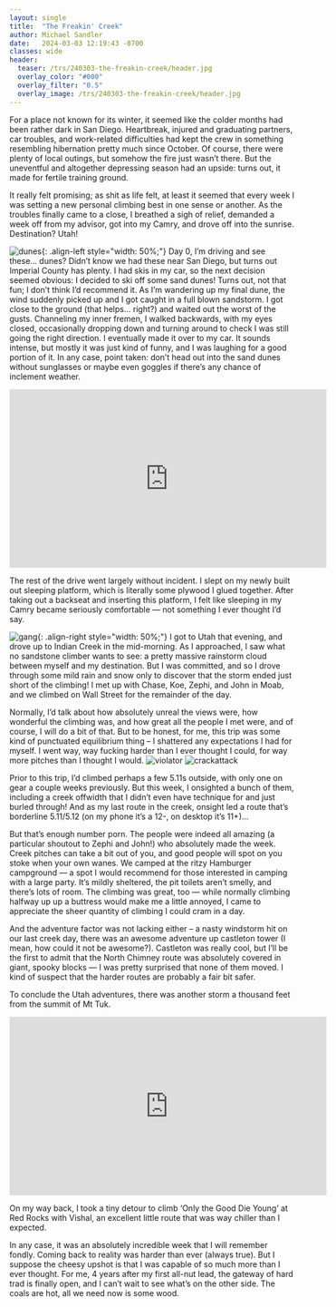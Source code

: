 ```yaml
---
layout: single
title:  "The Freakin' Creek"
author: Michael Sandler
date:   2024-03-03 12:19:43 -0700
classes: wide
header:
  teaser: /trs/240303-the-freakin-creek/header.jpg
  overlay_color: "#000"
  overlay_filter: "0.5"
  overlay_image: /trs/240303-the-freakin-creek/header.jpg
---
```



For a place not known for its winter, it seemed like the colder months had been rather dark in San Diego. Heartbreak, injured and graduating partners, car troubles, and work-related difficulties had kept the crew in something resembling hibernation pretty much since October. Of course, there were plenty of local outings, but somehow the fire just wasn’t there. But the uneventful and altogether depressing season had an upside: turns out, it made for fertile training ground.

It really felt promising; as shit as life felt, at least it seemed that every week I was setting a new personal climbing best in one sense or another. As the troubles finally came to a close, I breathed a sigh of relief, demanded a week off from my advisor, got into my Camry, and drove off into the sunrise. Destination? Utah!

![dunes](/trs/240303-the-freakin-creek/creek1.png){: .align-left style="width: 50%;"}
Day 0, I’m driving and see these… dunes? Didn’t know we had these near San Diego, but turns out Imperial County has plenty. I had skis in my car, so the next decision seemed obvious: I decided to ski off some sand dunes! Turns out, not that fun; I don’t think I’d recommend it. As I’m wandering up my final dune, the wind suddenly picked up and I got caught in a full blown sandstorm. I got close to the ground (that helps… right?) and waited out the worst of the gusts. Channeling my inner fremen, I walked backwards, with my eyes closed, occasionally dropping down and turning around to check I was still going the right direction. I eventually made it over to my car. It sounds intense, but mostly it was just kind of funny, and I was laughing for a good portion of it. In any case, point taken: don’t head out into the sand dunes without sunglasses or maybe even goggles if there’s any chance of inclement weather.

<iframe width="560" height="315" src="https://www.youtube.com/embed/fDVO5phBFaI?si=7-s0D5YCwCt4qzV2" title="YouTube video player" frameborder="0" allow="accelerometer; autoplay; clipboard-write; encrypted-media; gyroscope; picture-in-picture; web-share" referrerpolicy="strict-origin-when-cross-origin" allowfullscreen></iframe>

The rest of the drive went largely without incident. I slept on my newly built out sleeping platform, which is literally some plywood I glued together. After taking out a backseat and inserting this platform, I felt like sleeping in my Camry became seriously comfortable — not something I ever thought I’d say.

![gang](/trs/240303-the-freakin-creek/creek2.png){: .align-right style="width: 50%;"}
I got to Utah that evening, and drove up to Indian Creek in the mid-morning. As I approached, I saw what no sandstone climber wants to see: a pretty massive rainstorm cloud between myself and my destination. But I was committed, and so I drove through some mild rain and snow only to discover that the storm ended just short of the climbing! I met up with Chase, Koe, Zephi, and John in Moab, and we climbed on Wall Street for the remainder of the day.

Normally, I’d talk about how absolutely unreal the views were, how wonderful the climbing was, and how great all the people I met were, and of course, I will do a bit of that. But to be honest, for me, this trip was some kind of punctuated equilibrium thing – I shattered any expectations I had for myself. I went way, way fucking harder than I ever thought I could, for way more pitches than I thought I would.
![violator](/trs/240303-the-freakin-creek/creek3.png)
![crackattack](/trs/240303-the-freakin-creek/creek4.png)

Prior to this trip, I’d climbed perhaps a few 5.11s outside, with only one on gear a couple weeks previously. But this week, I onsighted a bunch of them, including a creek offwidth that I didn’t even have technique for and just burled through! And as my last route in the creek, onsight led a route that’s borderline 5.11/5.12 (on my phone it’s a 12-, on desktop it’s 11+)…

But that’s enough number porn. The people were indeed all amazing (a particular shoutout to Zephi and John!) who absolutely made the week. Creek pitches can take a bit out of you, and good people will spot on you stoke when your own wanes. We camped at the ritzy Hamburger campground — a spot I would recommend for those interested in camping with a large party. It’s mildly sheltered, the pit toilets aren’t smelly, and there’s lots of room. The climbing was great, too — while normally climbing halfway up up a buttress would make me a little annoyed, I came to appreciate the sheer quantity of climbing I could cram in a day.

And the adventure factor was not lacking either – a nasty windstorm hit on our last creek day, there was an awesome adventure up castleton tower (I mean, how could it not be awesome?). Castleton was really cool, but I’ll be the first to admit that the North Chimney route was absolutely covered in giant, spooky blocks — I was pretty surprised that none of them moved. I kind of suspect that the harder routes are probably a fair bit safer.

To conclude the Utah adventures, there was another storm a thousand feet from the summit of Mt Tuk.

<iframe width="560" height="315" src="https://www.youtube.com/embed/ufHEpXEa7cQ?si=kXZ4giDO80y8kIzh" title="YouTube video player" frameborder="0" allow="accelerometer; autoplay; clipboard-write; encrypted-media; gyroscope; picture-in-picture; web-share" referrerpolicy="strict-origin-when-cross-origin" allowfullscreen></iframe>

On my way back, I took a tiny detour to climb ‘Only the Good Die Young’ at Red Rocks with Vishal, an excellent little route that was way chiller than I expected.

In any case, it was an absolutely incredible week that I will remember fondly. Coming back to reality was harder than ever (always true). But I suppose the cheesy upshot is that I was capable of so much more than I ever thought. For me, 4 years after my first all-nut lead, the gateway of hard trad is finally open, and I can’t wait to see what’s on the other side. The coals are hot, all we need now is some wood.
